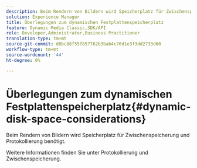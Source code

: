 ```yaml
---
description: Beim Rendern von Bildern wird Speicherplatz für Zwischenspeicherung und Protokollierung benötigt.
solution: Experience Manager
title: Überlegungen zum dynamischen Festplattenspeicherplatz
feature: Dynamic Media Classic,SDK/API
role: Developer,Administrator,Business Practitioner
translation-type: tm+mt
source-git-commit: d0bc88f55f857762b3bab4c76d1e3f3dd2733d60
workflow-type: tm+mt
source-wordcount: '44'
ht-degree: 0%

---
```



# Überlegungen zum dynamischen Festplattenspeicherplatz{#dynamic-disk-space-considerations}

Beim Rendern von Bildern wird Speicherplatz für Zwischenspeicherung und Protokollierung benötigt.

Weitere Informationen finden Sie unter Protokollierung und Zwischenspeicherung.
